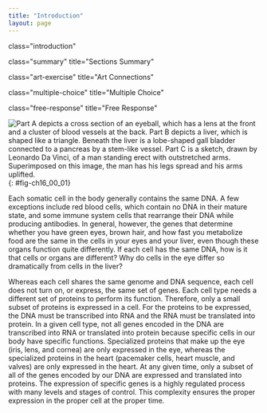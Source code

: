 ```yaml
---
title: "Introduction"
layout: page
---
```



<cnx-pi data-type="cnx.flag.introduction"> class="introduction" </cnx-pi>

<cnx-pi data-type="cnx.eoc">class="summary" title="Sections Summary"</cnx-pi>

<cnx-pi data-type="cnx.eoc">class="art-exercise" title="Art Connections"</cnx-pi>

<cnx-pi data-type="cnx.eoc">class="multiple-choice" title="Multiple Choice"</cnx-pi>

<cnx-pi data-type="cnx.eoc">class="free-response" title="Free Response"</cnx-pi>

 ![Part A depicts a cross section of an eyeball, which has a lens at the front and a cluster of blood vessels at the back. Part B depicts a liver, which is shaped like a triangle. Beneath the liver is a lobe-shaped gall bladder connected to a pancreas by a stem-like vessel. Part C is a sketch, drawn by Leonardo Da Vinci, of a man standing erect with outstretched arms. Superimposed on this image, the man has his legs spread and his arms uplifted.](../resources/Figure_16_00_01.jpg "The genetic content of each somatic cell in an organism is the same, but not all genes are expressed in every cell. The control of which genes are expressed dictates whether a cell is (a) an eye cell or (b) a liver cell. It is the differential gene expression patterns that arise in different cells that give rise to (c) a complete organism."){: #fig-ch16_00_01}

Each somatic cell in the body generally contains the same DNA. A few exceptions include red blood cells, which contain no DNA in their mature state, and some immune system cells that rearrange their DNA while producing antibodies. In general, however, the genes that determine whether you have green eyes, brown hair, and how fast you metabolize food are the same in the cells in your eyes and your liver, even though these organs function quite differently. If each cell has the same DNA, how is it that cells or organs are different? Why do cells in the eye differ so dramatically from cells in the liver?

Whereas each cell shares the same genome and DNA sequence, each cell does not turn on, or express, the same set of genes. Each cell type needs a different set of proteins to perform its function. Therefore, only a small subset of proteins is expressed in a cell. For the proteins to be expressed, the DNA must be transcribed into RNA and the RNA must be translated into protein. In a given cell type, not all genes encoded in the DNA are transcribed into RNA or translated into protein because specific cells in our body have specific functions. Specialized proteins that make up the eye (iris, lens, and cornea) are only expressed in the eye, whereas the specialized proteins in the heart (pacemaker cells, heart muscle, and valves) are only expressed in the heart. At any given time, only a subset of all of the genes encoded by our DNA are expressed and translated into proteins. The expression of specific genes is a highly regulated process with many levels and stages of control. This complexity ensures the proper expression in the proper cell at the proper time.

